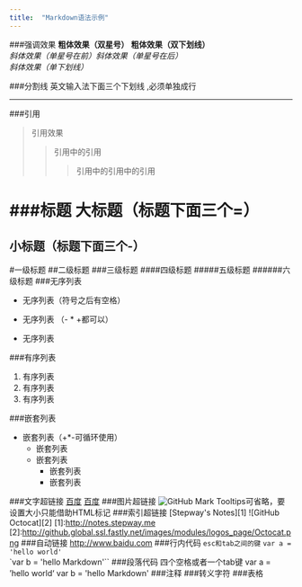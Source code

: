```yaml
---
title:  "Markdown语法示例"
---
```

###强调效果
**粗体效果（双星号）**  __粗体效果（双下划线）__    
*斜体效果（单星号在前）斜体效果（单星号在后）*  
_斜体效果（单下划线）_  
<!-- more --> 
###分割线
英文输入法下面三个下划线 ,必须单独成行
___
###引用
> 引用效果
>> 引用中的引用
>>>引用中的引用中的引用     

###标题
大标题（标题下面三个=）
===
小标题（标题下面三个-）
---
#一级标题
##二级标题
###三级标题
####四级标题
#####五级标题
######六级标题
###无序列表
- 无序列表（符号之后有空格）
* 无序列表 （- * +都可以）
+ 无序列表

###有序列表
1. 有序列表
2. 有序列表
3. 有序列表

###嵌套列表
+ 嵌套列表（+*-可循环使用）
   + 嵌套列表
   + 嵌套列表
     + 嵌套列表
     + 嵌套列表    

###文字超链接
[百度](http://www.baidu.com)
[百度](http://www.baidu.com "百度")
###图片超链接
![GitHub Mark](http://github.global.ssl.fastly.net/images/modules/logos_page/GitHub-Mark.png "GitHub Mark")
Tooltips可省略，要设置大小只能借助HTML标记
###索引超链接
[Stepway's Notes][1]
![GitHub Octocat][2]
[1]:http://notes.stepway.me
[2]:http://github.global.ssl.fastly.net/images/modules/logos_page/Octocat.png
###自动链接 <link>
<http://www.baidu.com>
###行内代码
`esc和tab之间的键`
`var a = 'hello world'`  
`var b = 'hello Markdown'``
###段落代码
	四个空格或者一个tab键
	var a = ’hello world‘
	var b = 'hello Markdown'
###注释
###转义字符
###表格



